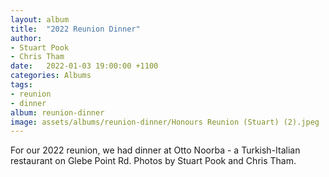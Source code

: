 ```yaml
---
layout: album
title:  "2022 Reunion Dinner"
author:
- Stuart Pook
- Chris Tham
date:   2022-01-03 19:00:00 +1100
categories: Albums
tags:
- reunion
- dinner
album: reunion-dinner
image: assets/albums/reunion-dinner/Honours Reunion (Stuart) (2).jpeg
---
```

For our 2022 reunion, we had dinner at Otto Noorba - a Turkish-Italian
restaurant on Glebe Point Rd. Photos by Stuart Pook and Chris Tham.
